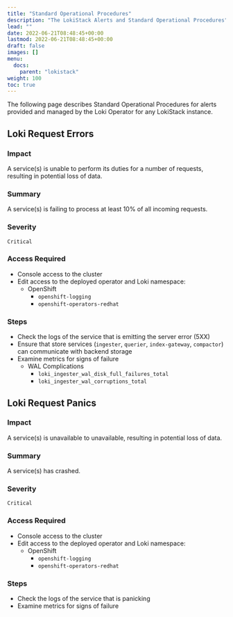 ```yaml
---
title: "Standard Operational Procedures"
description: "The LokiStack Alerts and Standard Operational Procedures"
lead: ""
date: 2022-06-21T08:48:45+00:00
lastmod: 2022-06-21T08:48:45+00:00
draft: false
images: []
menu:
  docs:
    parent: "lokistack"
weight: 100
toc: true
---
```


The following page describes Standard Operational Procedures for alerts provided and managed by the Loki Operator for any LokiStack instance.

## Loki Request Errors

### Impact

A service(s) is unable to perform its duties for a number of requests, resulting in potential loss of data.

### Summary

A service(s) is failing to process at least 10% of all incoming requests.

### Severity

`Critical`

### Access Required

- Console access to the cluster
- Edit access to the deployed operator and Loki namespace:
  - OpenShift
    - `openshift-logging`
    - `openshift-operators-redhat`

### Steps

- Check the logs of the service that is emitting the server error (5XX)
- Ensure that store services (`ingester`, `querier`, `index-gateway`, `compactor`) can communicate with backend storage
- Examine metrics for signs of failure
  - WAL Complications
    - `loki_ingester_wal_disk_full_failures_total`
    - `loki_ingester_wal_corruptions_total`


## Loki Request Panics

### Impact

A service(s) is unavailable to unavailable, resulting in potential loss of data.

### Summary

A service(s) has crashed.

### Severity

`Critical`

### Access Required

- Console access to the cluster
- Edit access to the deployed operator and Loki namespace:
  - OpenShift
    - `openshift-logging`
    - `openshift-operators-redhat`

### Steps

- Check the logs of the service that is panicking
- Examine metrics for signs of failure
